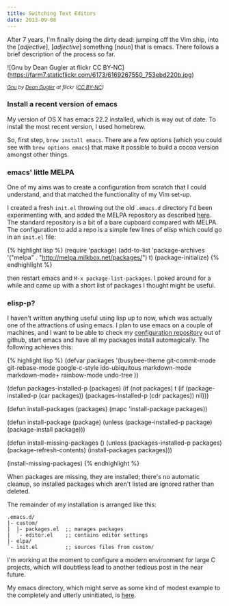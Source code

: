 ```yaml
---
title: Switching Text Editors
date: 2013-09-08
---
```


After 7 years, I'm finally doing the dirty dead: jumping off the
Vim ship, into the [*adjective*], [*adjective*] something [*noun*]
that is emacs. There follows a brief description of the process so far.

![Gnu by Dean Gugler at flickr CC BY-NC]
(https://farm7.staticflickr.com/6173/6169267550_753ebd220b.jpg)

<em>
<small>
<a href="https://secure.flickr.com/photos/67335469@N00/6169267550/in/photolist-apa7iU-c2h7bf-8dNaw4-9YRiUm-9YNqoc-k92NB-c2eXqw-Ahtjx-3WtN1f-uGgQz-8V1EY6-4JZqBQ-4mQasz-4mtRjz-5rnwNR-d8zxLo-64pxUe-pZvNx-mXKrB-6gmUKL-6o3mJG-jsC8d-5pxSjD-9YS6ur-9YS8de-9YS6ik-5dyNy2-5dD91Q-5dD8WU-5dD9d5-5pxTdp-9YNrDc-9YRjtw-7o6xWC-7o6xXC-9YRkJN-9YRk5J-8PszGo-avTotn-9YNpeM-9YNqWe-fcymYw-fcysNy-6gcEeC-5ugFB8-8Sv3V6-8SyDkf-8Uxpak-8UAs4b-8UArQh-8UArwG">Gnu</a>
by
<a href="https://secure.flickr.com/photos/ontario_wanderer/">Dean Gugler</a>
at flickr
(<a href="https://creativecommons.org/licenses/by-nc/3.0/">CC BY-NC</a>)
</small>
</em>

### Install a recent version of emacs

My version of OS X has emacs 22.2 installed, which is way out of
date. To install the most recent version, I used homebrew.

So, first step, `brew install emacs`. There are a few options (which
you could see with `brew options emacs`) that make it possible to build
a cocoa version amongst other things.

### emacs' little MELPA

One of my aims was to create a configuration from scratch that I could
understand, and that matched the functionality of my Vim set-up.

I created a fresh `init.el` throwing out the old `.emacs.d` directory I'd
been experimenting with, and added the MELPA repository as described
[here](https://github.com/milkypostman/melpa). The standard repository is
a bit of a bare cupboard compared with MELPA. The configuration
to add a repo is a simple few lines of elisp which could go in an
`init.el` file:

{% highlight lisp %}
(require 'package)
 (add-to-list 'package-archives
   '("melpa" . "http://melpa.milkbox.net/packages/") t)
 (package-initialize)
{% endhighlight %}

then restart emacs and `M-x package-list-packages`. I poked around for a
while and came up with a short list of packages I thought might be useful.

### elisp-p?

I haven't written anything useful using lisp up to now, which was actually
one of the attractions of using emacs. I plan to use emacs
on a couple of machines, and I want to be able to check my [configuration
repository](https://github.com/TomRegan/home-service)
out of github, start emacs and have all my packages install
automagically. The following achieves this:

{% highlight lisp %}
(defvar packages
  '(busybee-theme
    git-commit-mode
    git-rebase-mode
    google-c-style
    ido-ubiquitous
    markdown-mode
    markdown-mode+
    rainbow-mode
    undo-tree
))

(defun packages-installed-p (packages)
  (if (not packages) t
    (if (package-installed-p (car packages)) 
    (packages-installed-p (cdr packages))
      nil)))

(defun install-packages (packages)
  (mapc 'install-package packages))

(defun install-package (package)
  (unless (package-installed-p package)
    (package-install package)))

(defun install-missing-packages ()
  (unless (packages-installed-p packages)
    (package-refresh-contents)
    (install-packages packages)))

(install-missing-packages)
{% endhighlight %}	

When packages are missing, they are installed; there's no automatic cleanup,
so installed packages which aren't listed are ignored rather than deleted.

The remainder of my installation is arranged like this:

    .emacs.d/
	|- custom/
	|  |- packages.el  ;; manages packages
	|  `- editor.el    ;; contains editor settings
	|- elpa/
	`- init.el         ;; sources files from custom/

I'm working at the moment to configure a modern environment for large C
projects, which will doubtless lead to another tedious post in the
near future.

My emacs directory, which might serve as some kind of modest example to the
completely and utterly uninitiated, is [here](https://github.com/TomRegan/home-service/tree/develop/emacs.d).
